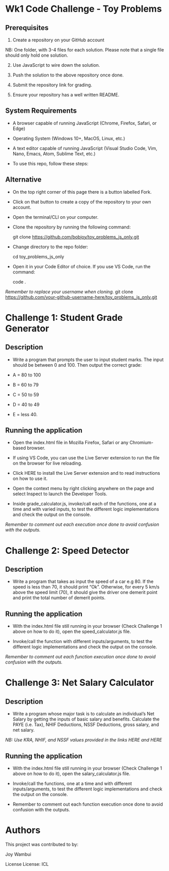 # Wk1 Code Challenge - Toy Problems
## Prerequisites
1. Create a repository on your GitHub account

NB: One folder, with 3-4 files for each solution. Please note that a single file should only hold one solution.

2. Use JavaScript to wire down the solution.

3. Push the solution to the above repository once done.

4. Submit the repository link for grading.

5. Ensure your repository has a well written README.<ul/>

## System Requirements
- A browser capable of running JavaScript (Chrome, Firefox, Safari, or Edge)
- Operating System (Windows 10+, MacOS, Linux, etc.)
- A text editor capable of running JavaScript (Visual Studio Code, Vim, Nano, Emacs, Atom, Sublime Text, etc.)

- To use this repo, follow these steps:

## Alternative

- On the top right corner of this page there is a button labelled Fork.

- Click on that button to create a copy of the repository to your own account.

- Open the terminal/CLI on your computer.

- Clone the repository by running the following command:

   git clone https://github.com/bobjoy/toy_problems_js_only.git

- Change directory to the repo folder:

   cd toy_problems_js_only

- Open it in your Code Editor of choice. If you use VS Code, run the command:

    code .

*Remember to replace your username when cloning.*
  git clone https://github.com/your-github-username-here/toy_problems_js_only.git

# Challenge 1: Student Grade Generator
## Description
- Write a program that prompts the user to input student marks. The input should be between 0 and 100. Then output the correct grade:

- A = 80 to 100
- B = 60 to 79
- C = 50 to 59
- D = 40 to 49
- E = less 40.
## Running the application
- Open the index.html file in Mozilla Firefox, Safari or any Chromium-based browser.

- If using VS Code, you can use the Live Server extension to run the file on the browser for live reloading.

- Click HERE to install the Live Server extension and to read instructions on how to use it.

- Open the context menu by right clicking anywhere on the page and select Inspect to launch the Developer Tools.

- Inside grade_calculator.js, invoke/call each of the functions, one at a time and with varied inputs, to test the different logic implementations and check the output on the console.

*Remember to comment out each execution once done to avoid confusion with the outputs.*

# Challenge 2: Speed Detector
## Description
- Write a program that takes as input the speed of a car e.g 80. If the speed is less than 70, it should print “Ok”. Otherwise, for every 5 km/s above the speed limit (70), it should give the driver one demerit point and print the total number of demerit points.

## Running the application
- With the index.html file still running in your browser (Check Challenge 1 above on how to do it), open the speed_calculator.js file.

- Invoke/call the function with different inputs/arguments, to test the different logic implementations and check the output on the console.

*Remember to comment out each function execution once done to avoid confusion with the outputs.*

# Challenge 3: Net Salary Calculator
## Description
- Write a program whose major task is to calculate an individual’s Net Salary by getting the inputs of basic salary and benefits. Calculate the PAYE (i.e. Tax), NHIF Deductions, NSSF 
   Deductions, gross salary, and net salary.

_NB: Use KRA, NHIF, and NSSF values provided in the links HERE and HERE_

## Running the application
- With the index.html file still running in your browser (Check Challenge 1 above on how to do it), open the salary_calculator.js file.

- Invoke/call the functions, one at a time and with different inputs/arguments, to test the different logic implementations and check the output on the console.

- Remember to comment out each function execution once done to avoid confusion with the outputs.

# Authors
This project was contributed to by:

Joy Wambui

License
License: ICL

